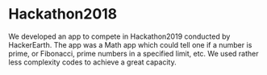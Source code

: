 # Hackathon2018
We developed an app to compete in Hackathon2019 conducted by HackerEarth.
The app was a Math app which could tell one if a number is prime, or Fibonacci, prime numbers in a specified limit, etc.
We used rather less complexity codes to achieve a great capacity.
